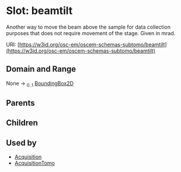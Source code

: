 
# Slot: beamtilt

Another way to move the beam above the sample for data collection purposes that does not require movement of the stage. Given in mrad.

URI: [https://w3id.org/osc-em/oscem-schemas-subtomo/beamtilt](https://w3id.org/osc-em/oscem-schemas-subtomo/beamtilt)


## Domain and Range

None &#8594;  <sub>0..1</sub> [BoundingBox2D](BoundingBox2D.md)

## Parents


## Children


## Used by

 * [Acquisition](Acquisition.md)
 * [AcquisitionTomo](AcquisitionTomo.md)
